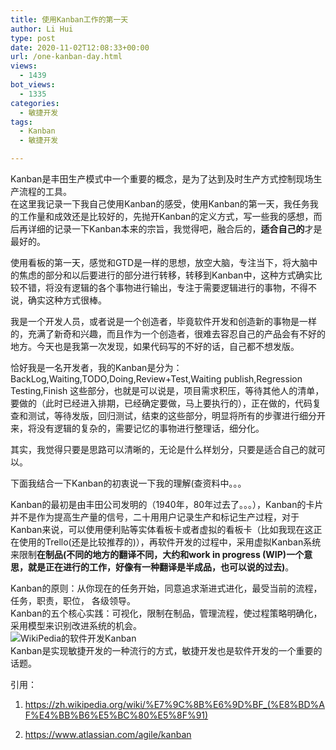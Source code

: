```yaml
---
title: 使用Kanban工作的第一天
author: Li Hui
type: post
date: 2020-11-02T12:08:33+00:00
url: /one-kanban-day.html
views:
  - 1439
bot_views:
  - 1335
categories:
  - 敏捷开发
tags:
  - Kanban
  - 敏捷开发

---
```

Kanban是丰田生产模式中一个重要的概念，是为了达到及时生产方式控制现场生产流程的工具。  
在这里我记录一下我自己使用Kanban的感受，使用Kanban的第一天，我任务我的工作量和成效还是比较好的，先抛开Kanban的定义方式，写一些我的感想，而后再详细的记录一下Kanban本来的宗旨，我觉得吧，融合后的，**适合自己的**才是最好的。

使用看板的第一天，感觉和GTD是一样的思想，放空大脑，专注当下，将大脑中的焦虑的部分和以后要进行的部分进行转移，转移到Kanban中，这种方式确实比较不错，将没有逻辑的各个事物进行输出，专注于需要逻辑进行的事物，不得不说，确实这种方式很棒。

我是一个开发人员，或者说是一个创造者，毕竟软件开发和创造新的事物是一样的，充满了新奇和兴趣，而且作为一个创造者，很难去容忍自己的产品会有不好的地方。今天也是我第一次发现，如果代码写的不好的话，自己都不想发版。

恰好我是一名开发者，我的Kanban是分为： BackLog,Waiting,TODO,Doing,Review+Test,Waiting publish,Regression Testing,Finish 这些部分，也就是可以说是，项目需求积压，等待其他人的清单，要做的（此时已经进入排期，已经确定要做，马上要执行的），正在做的，代码复查和测试，等待发版，回归测试，结束的这些部分，明显将所有的步骤进行细分开来，将没有逻辑的复杂的，需要记忆的事物进行整理话，细分化。

其实，我觉得只要是思路可以清晰的，无论是什么样划分，只要是适合自己的就可以。

下面我结合一下Kanban的初衷说一下我的理解(查资料中。。。

Kanban的最初是由丰田公司发明的（1940年，80年过去了。。。），Kanban的卡片并不是作为提高生产量的信号，二十用用户记录生产和标记生产过程，对于Kanban来说，可以使用便利贴等实体看板卡或者虚拟的看板卡（比如我现在这正在使用的Trello(还是比较推荐的)），再软件开发的过程中，采用虚拟Kanban系统来限制**在制品(不同的地方的翻译不同，大约和work in progress (WIP)一个意思，就是正在进行的工作，好像有一种翻译是半成品，也可以说的过去)**。

Kanban的原则：从你现在的任务开始，同意追求渐进式进化，最受当前的流程，任务，职责，职位， 各级领导。  
Kanban的五个核心实践：可视化，限制在制品，管理流程，使过程策略明确化，采用模型来识别改进系统的机会。  
![WikiPedia的软件开发Kanban][1]  
Kanban是实现敏捷开发的一种流行的方式，敏捷开发也是软件开发的一个重要的话题。

引用：

  1. <a href="https://zh.wikipedia.org/wiki/%E7%9C%8B%E6%9D%BF_(%E8%BD%AF%E4%BB%B6%E5%BC%80%E5%8F%91)" target="_blank"  rel="nofollow" >https://zh.wikipedia.org/wiki/%E7%9C%8B%E6%9D%BF_(%E8%BD%AF%E4%BB%B6%E5%BC%80%E5%8F%91)</a>

  2. <a href="https://www.atlassian.com/agile/kanban" target="_blank"  rel="nofollow" >https://www.atlassian.com/agile/kanban</a>

 [1]: https://upload.wikimedia.org/wikipedia/commons/9/99/Kanban_Board_for_software_development_teams.png